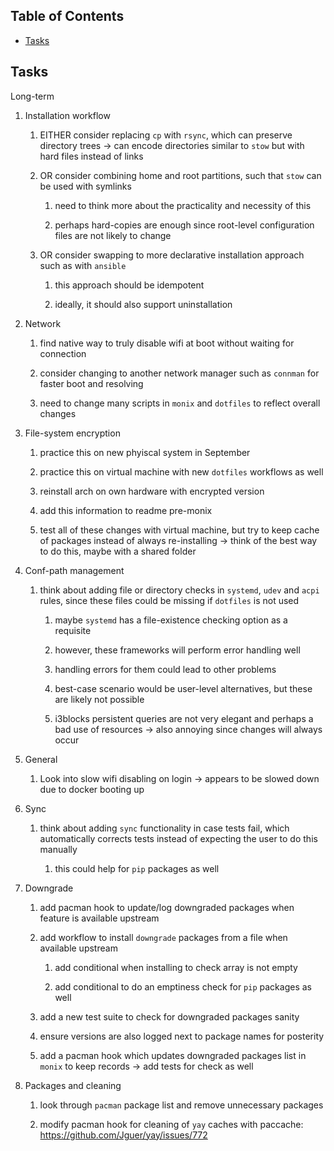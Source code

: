 ## Table of Contents
-   [Tasks](#tasks)

## Tasks

Long-term

1.  Installation workflow

    1.  EITHER consider replacing `cp` with `rsync`, which can preserve
        directory trees -\> can encode directories similar to `stow` but
        with hard files instead of links

    2.  OR consider combining home and root partitions, such that `stow`
        can be used with symlinks

        1.  need to think more about the practicality and necessity of
            this

        2.  perhaps hard-copies are enough since root-level
            configuration files are not likely to change

    3.  OR consider swapping to more declarative installation approach
        such as with `ansible`

        1.  this approach should be idempotent

        2.  ideally, it should also support uninstallation

2.  Network

    1.  find native way to truly disable wifi at boot without waiting
        for connection

    2.  consider changing to another network manager such as `connman`
        for faster boot and resolving

    3.  need to change many scripts in `monix` and `dotfiles` to reflect
        overall changes

3.  File-system encryption

    1.  practice this on new phyiscal system in September

    2.  practice this on virtual machine with new `dotfiles` workflows
        as well

    3.  reinstall arch on own hardware with encrypted version

    4.  add this information to readme pre-monix

    5.  test all of these changes with virtual machine, but try to keep
        cache of packages instead of always re-installing -\> think of
        the best way to do this, maybe with a shared folder

4.  Conf-path management

    1.  think about adding file or directory checks in `systemd`, `udev`
        and `acpi` rules, since these files could be missing if
        `dotfiles` is not used

        1.  maybe `systemd` has a file-existence checking option as a
            requisite

        2.  however, these frameworks will perform error handling well

        3.  handling errors for them could lead to other problems

        4.  best-case scenario would be user-level alternatives, but
            these are likely not possible

        5.  i3blocks persistent queries are not very elegant and perhaps
            a bad use of resources -\> also annoying since changes will
            always occur

5.  General

    1.  Look into slow wifi disabling on login -\> appears to be slowed
        down due to docker booting up

6.  Sync

    1.  think about adding `sync` functionality in case tests fail,
        which automatically corrects tests instead of expecting the user
        to do this manually

        1.  this could help for `pip` packages as well

7.  Downgrade

    1.  add pacman hook to update/log downgraded packages when feature
        is available upstream

    2.  add workflow to install `downgrade` packages from a file when
        available upstream

        1.  add conditional when installing to check array is not empty

        2.  add conditional to do an emptiness check for `pip` packages
            as well

    3.  add a new test suite to check for downgraded packages sanity

    4.  ensure versions are also logged next to package names for
        posterity

    5.  add a pacman hook which updates downgraded packages list in
        `monix` to keep records -\> add tests for check as well

8.  Packages and cleaning

    1.  look through `pacman` package list and remove unnecessary
        packages

    2.  modify pacman hook for cleaning of `yay` caches with paccache:
        <https://github.com/Jguer/yay/issues/772>
